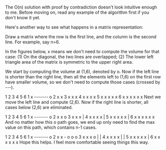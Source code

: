 The O(n) solution with proof by contradiction doesn't look intuitive enough to me. Before moving on, read any example of the algorithm first if you don't know it yet.

Here's another way to see what happens in a matrix representation:

Draw a matrix where the row is the first line, and the column is the second line. For example, say n=6.

In the figures below, x means we don't need to compute the volume for that case: (1) On the diagonal, the two lines are overlapped; (2) The lower left triangle area of the matrix is symmetric to the upper right area.

We start by computing the volume at (1,6), denoted by o. Now if the left line is shorter than the right line, then all the elements left to (1,6) on the first row have smaller volume, so we don't need to compute those cases (crossed by ---).

  1 2 3 4 5 6
1 x ------- o
2 x x
3 x x x 
4 x x x x
5 x x x x x
6 x x x x x x
Next we move the left line and compute (2,6). Now if the right line is shorter, all cases below (2,6) are eliminated.

  1 2 3 4 5 6
1 x ------- o
2 x x       o
3 x x x     |
4 x x x x   |
5 x x x x x |
6 x x x x x x
And no matter how this o path goes, we end up only need to find the max value on this path, which contains n-1 cases.

  1 2 3 4 5 6
1 x ------- o
2 x x - o o o
3 x x x o | |
4 x x x x | |
5 x x x x x |
6 x x x x x x
Hope this helps. I feel more comfortable seeing things this way.